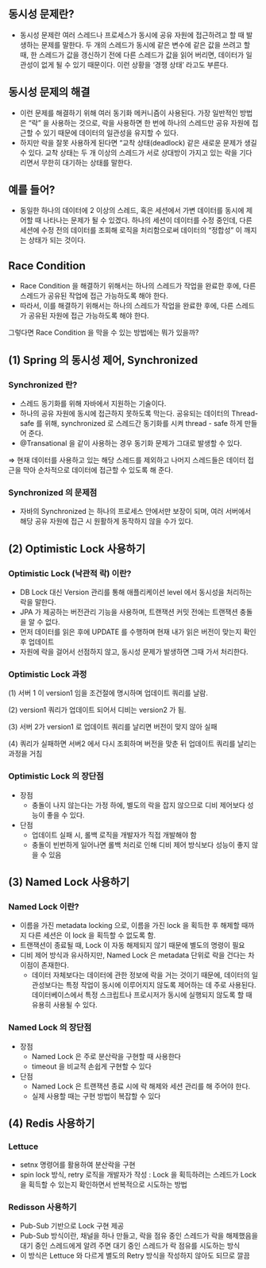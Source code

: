 ## 동시성 문제란?

- 동시성 문제란 여러 스레드나 프로세스가 동시에 공유 자원에 접근하려고 할 때 발생하는 문제를 말한다. 두 개의 스레드가 동시에 같은 변수에 같은 값을 쓰려고 할 때, 한 스레드가 값을 갱신하기 전에 다른 스레드가 값을 읽어 버리면, 데이터가 일관성이 없게 될 수 있기 때문이다. 이런 상황을 ‘경쟁 상태’ 라고도 부른다.

## 동시성 문제의 해결

- 이런 문제를 해결하기 위해 여러 동기화 메커니즘이 사용된다. 가장 일반적인 방법은 “락” 을 사용하는 것으로, 락을 사용하면 한 번에 하나의 스레드만 공유 자원에 접근할 수 있기 때문에 데이터의 일관성을 유지할 수 있다.
- 하지만 락을 잘못 사용하게 된다면 “교착 상태(deadlock) 같은 새로운 문제가 생길 수 있다. 교착 상태는 두 개 이상의 스레드가 서로 상대방이 가지고 있는 락을 기다리면서 무한히 대기하는 상태를 말한다.

## 예를 들어?

- 동일한 하나의 데이터에 2 이상의 스레드, 혹은 세션에서 가변 데이터를 동시에 제어할 때 나타나는 문제가 될 수 있겠다. 하나의 세션이 데이터를 수정 중인데, 다른 세션에 수정 전의 데이터를 조회해 로직을 처리함으로써 데이터의 “정합성” 이 깨지는 상태가 되는 것이다.

## Race Condition

- Race Condition 을 해결하기 위해서는 하나의 스레드가 작업을 완료한 후에, 다른 스레드가 공유된 작업에 접근 가능하도록 해야 한다.
- 따라서, 이를 해결하기 위해서는 하나의 스레드가 작업을 완료한 후에, 다른 스레드가 공유된 자원에 접근 가능하도록 해야 한다.

그렇다면 Race Condition 을 막을 수 있는 방법에는 뭐가 있을까?

## (1) Spring 의 동시성 제어, Synchronized

### Synchronized 란?

- 스레드 동기화를 위해 자바에서 지원하는 기술이다.
- 하나의 공유 자원에 동시에 접근하지 못하도록 막는다. 공유되는 데이터의 Thread-safe 를 위해, synchronized 로 스레드간 동기화를 시켜 thread - safe 하게 만들어 준다.
- @Transational 을 같이 사용하는 경우 동기화 문제가 그대로 발생할 수 있다.

⇒ 현재 데이터를 사용하고 있는 해당 스레드를 제외하고 나머지 스레드들은 데이터 접근을 막아 순차적으로 데이터에 접근할 수 있도록 해 준다.

### Synchronized 의 문제점

- 자바의 Synchronized 는 하나의 프로세스 안에서만 보장이 되며, 여러 서버에서 해당 공유 자원에 접근 시 원활하게 동작하지 않을 수가 있다.

## (2) Optimistic Lock 사용하기

### Optimistic Lock (낙관적 락) 이란?

- DB Lock 대신 Version 관리를 통해 애플리케이션 level 에서 동시성을 처리하는 락을 말한다.
- JPA 가 제공하는 버전관리 기능을 사용하며, 트랜잭션 커밋 전에는 트랜잭션 충돌을 알 수 없다.
- 먼저 데이터를 읽은 후에 UPDATE 를 수행하며 현재 내가 읽은 버전이 맞는지 확인 후 업데이트
- 자원에 락을 걸어서 선점하지 않고, 동시성 문제가 발생하면 그때 가서 처리한다.

### Optimistic Lock 과정

(1) 서버 1 이 version1 임을 조건절에 명시하며 업데이트 쿼리를 날람.

(2) version1 쿼리가 업데이트 되어서 디비는 version2 가 됨.

(3) 서버 2가 version1 로 업데이트 쿼리를 날리면 버전이 맞지 않아 실패

(4) 쿼리가 실패하면 서버2 에서 다시 조회하며 버전을 맞춘 뒤 업데이트 쿼리를 날리는 과정을 거침

### Optimistic Lock 의 장단점

- 장점
    - 충돌이 나지 않는다는 가정 하에, 별도의 락을 잡지 않으므로 디비 제어보다 성능이 좋을 수 있다.
- 단점
    - 업데이트 실패 시, 롤백 로직을 개발자가 직접 개발해야 함
    - 충돌이 빈번하게 일어나면 롤백 처리로 인해 디비 제어 방식보다 성능이 좋지 않을 수 있음

## (3) Named Lock 사용하기

### Named Lock 이란?

- 이름을 가진 metadata locking 으로, 이름을 가진 lock 을 획득한 후 해제할 때까지 다른 세션은 이 lock 을 획득할 수 없도록 함.
- 트랜잭션이 종료될 때, Lock 이 자동 해제되지 않기 때문에 별도의 명령이 필요
- 디비 제어 방식과 유사하지만, Named Lock 은 metadata 단위로 락을 건다는 차이점이 존재한다.
    - 데이터 자체보다는 데이터에 관한 정보에 락을 거는 것이기 때문에, 데이터의 일관성보다는 특정 작업이 동시에 이루어지지 않도록 제어하는 데 주로 사용된다. 데이터베이스에서 특정 스크립트나 프로시저가 동시에 실행되지 않도록 할 때 유용히 사용될 수 있다.

### Named Lock 의 장단점

- 장점
    - Named Lock 은 주로 분산락을 구현할 때 사용한다
    - timeout 을 비교적 손쉽게 구현할 수 있다
- 단점
    - Named Lock 은 트랜잭션 종료 시에 락 해제와 세션 관리를 해 주어야 한다.
    - 실제 사용할 때는 구현 방법이 복잡할 수 있다

## (4) Redis 사용하기

### Lettuce

- setnx 명령어를 활용하여 분산락을 구현
- spin lock 방식, retry 로직을 개발자가 작성 : Lock 을 획득하려는 스레드가 Lock 을 획득할 수 있는지 확인하면서 반복적으로 시도하는 방법

### Redisson 사용하기

- Pub-Sub 기반으로 Lock 구현 제공
- Pub-Sub 방식이란, 채널을 하나 만들고, 락을 점유 중인 스레드가 락을 해제했음을 대기 중인 스레드에게 알려 주면 대기 중인 스레드가 락 점유를 시도하는 방식
- 이 방식은 Lettuce 와 다르게 별도의 Retry 방식을 작성하지 않아도 되므로 깔끔